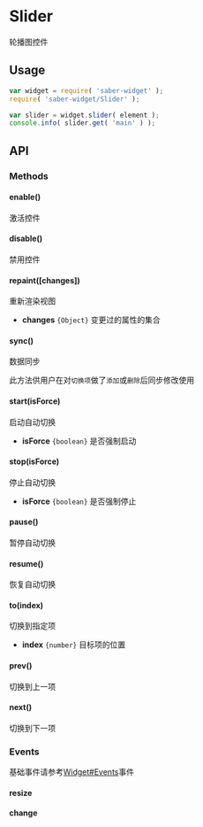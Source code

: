 Slider
===
轮播图控件


## Usage

``` javascript
var widget = require( 'saber-widget' );
require( 'saber-widget/Slider' );

var slider = widget.slider( element );
console.info( slider.get( 'main' ) );
```
## API

### Methods

#### enable()

激活控件

#### disable()

禁用控件

#### repaint([changes])

重新渲染视图

* **changes** `{Object}` 变更过的属性的集合

#### sync()

数据同步

此方法供用户在对`切换项`做了`添加`或`删除`后同步修改使用

#### start(isForce)

启动自动切换

* **isForce** `{boolean}` 是否强制启动


#### stop(isForce)

停止自动切换

* **isForce** `{boolean}` 是否强制停止


#### pause()

暂停自动切换

#### resume()

恢复自动切换

#### to(index)

切换到指定项

* **index** `{number}` 目标项的位置

#### prev()

切换到上一项

#### next()

切换到下一项

### Events

基础事件请参考[Widget#Events](./api-widget.md#events)事件

#### resize

#### change
